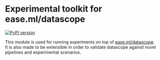 # Experimental toolkit for ease.ml/datascope

[![PyPI version](https://badge.fury.io/py/datascope-experiments.svg)](https://badge.fury.io/py/datascope-experiments)

This module is used for running experiments on top of [ease.ml/datascope](https://ease.ml/datascope). It is also
made to be extensible in order to validate datascope against novel pipelines and experimental scenarios.
